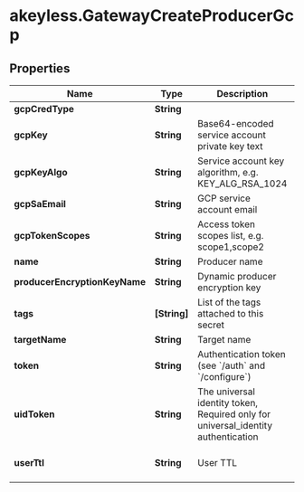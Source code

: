 # akeyless.GatewayCreateProducerGcp

## Properties

Name | Type | Description | Notes
------------ | ------------- | ------------- | -------------
**gcpCredType** | **String** |  | [optional] 
**gcpKey** | **String** | Base64-encoded service account private key text | [optional] 
**gcpKeyAlgo** | **String** | Service account key algorithm, e.g. KEY_ALG_RSA_1024 | [optional] 
**gcpSaEmail** | **String** | GCP service account email | [optional] 
**gcpTokenScopes** | **String** | Access token scopes list, e.g. scope1,scope2 | [optional] 
**name** | **String** | Producer name | 
**producerEncryptionKeyName** | **String** | Dynamic producer encryption key | [optional] 
**tags** | **[String]** | List of the tags attached to this secret | [optional] 
**targetName** | **String** | Target name | [optional] 
**token** | **String** | Authentication token (see &#x60;/auth&#x60; and &#x60;/configure&#x60;) | [optional] 
**uidToken** | **String** | The universal identity token, Required only for universal_identity authentication | [optional] 
**userTtl** | **String** | User TTL | [optional] [default to &#39;60m&#39;]


